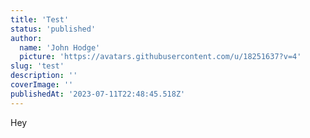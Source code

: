 ```yaml
---
title: 'Test'
status: 'published'
author:
  name: 'John Hodge'
  picture: 'https://avatars.githubusercontent.com/u/18251637?v=4'
slug: 'test'
description: ''
coverImage: ''
publishedAt: '2023-07-11T22:48:45.518Z'
---
```


Hey


